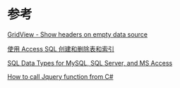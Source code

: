 # 参考

[GridView - Show headers on empty data source](https://stackoverflow.com/questions/354369/gridview-show-headers-on-empty-data-source)

[使用 Access SQL 创建和删除表和索引](https://docs.microsoft.com/zh-cn/office/vba/access/concepts/structured-query-language/create-and-delete-tables-and-indexes-using-access-sql)

[SQL Data Types for MySQL, SQL Server, and MS Access](https://www.w3schools.com/sql/sql_datatypes.asp)

<!-- [C#引用JQuery的步骤](https://blog.csdn.net/dragon_ton/article/details/49982513) -->

[How to call Jquery function from C#](https://stackoverflow.com/questions/22216177/how-to-call-jquery-function-from-c-sharp)